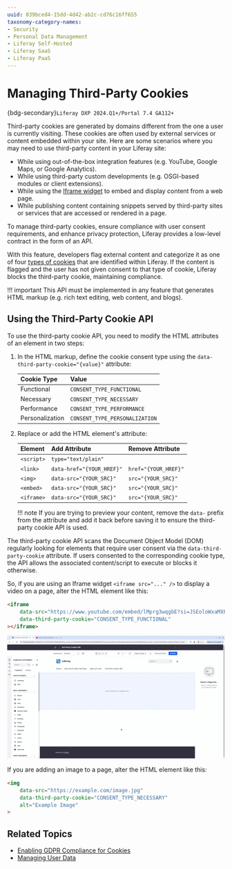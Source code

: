 ```yaml
---
uuid: 839bced4-15dd-4d42-ab2c-cd76c16ff655
taxonomy-category-names:
- Security
- Personal Data Management
- Liferay Self-Hosted
- Liferay SaaS
- Liferay PaaS
---
```


# Managing Third-Party Cookies

{bdg-secondary}`Liferay DXP 2024.Q1+/Portal 7.4 GA112+`

Third-party cookies are generated by domains different from the one a user is currently visiting. These cookies are often used by external services or content embedded within your site. Here are some scenarios where you may need to use third-party content in your Liferay site:

- While using out-of-the-box integration features (e.g. YouTube, Google Maps, or Google Analytics).
- While using third-party custom developments (e.g. OSGI-based modules or client extensions).
- While using the [Iframe widget](../../site-building/displaying-content/additional-content-display-options/using-the-iframe-widget.md) to embed and display content from a web page.
- While publishing content containing snippets served by third-party sites or services that are accessed or rendered in a page.

To manage third-party cookies, ensure compliance with user consent requirements, and enhance privacy protection, Liferay provides a low-level contract in the form of an API.

With this feature, developers flag external content and categorize it as one of four [types of cookies](./enabling-gdpr-compliance-for-cookies.md#consent-panel-options) that are identified within Liferay. If the content is flagged and the user has not given consent to that type of cookie, Liferay blocks the third-party cookie, maintaining compliance.

!!! important
    This API must be implemented in any feature that generates HTML markup (e.g. rich text editing, web content, and blogs).

## Using the Third-Party Cookie API

To use the third-party cookie API, you need to modify the HTML attributes of an element in two steps:

1. In the HTML markup, define the cookie consent type using the `data-third-party-cookie="{value}"` attribute:

   | Cookie Type     | Value                          |
   |:----------------|:-------------------------------|
   | Functional      | `CONSENT_TYPE_FUNCTIONAL`      |
   | Necessary       | `CONSENT_TYPE_NECESSARY`       |
   | Performance     | `CONSENT_TYPE_PERFORMANCE`     |
   | Personalization | `CONSENT_TYPE_PERSONALIZATION` |

1. Replace or add the HTML element's attribute:

   | Element    | Add Attribute             | Remove Attribute     |
   |:-----------|:--------------------------|:---------------------|
   | `<script>` | `type="text/plain"`       |                      |
   | `<link>`   | `data-href="{YOUR_HREF}"` | `href="{YOUR_HREF}"` |
   | `<img>`    | `data-src="{YOUR_SRC}"`   | `src="{YOUR_SRC}"`   |
   | `<embed>`  | `data-src="{YOUR_SRC}"`   | `src="{YOUR_SRC}"`   |
   | `<iframe>` | `data-src="{YOUR_SRC}"`   | `src="{YOUR_SRC}"`   |

   !!! note
       If you are trying to preview your content, remove the `data-` prefix from the attribute and add it back before saving it to ensure the third-party cookie API is used.

The third-party cookie API scans the Document Object Model (DOM) regularly looking for elements that require user consent via the `data-third-party-cookie` attribute. If users consented to the corresponding cookie type, the API allows the associated content/script to execute or blocks it otherwise.

So, if you are using an Iframe widget `<iframe src="..." />` to display a video on a page, alter the HTML element like this:

```html
<iframe
	data-src="https://www.youtube.com/embed/lMprg3wqgbE?si=JSEoloWxaMXP-wkr"
	data-third-party-cookie="CONSENT_TYPE_FUNCTIONAL"
></iframe>
```

![Adding an iframe tag to an HTML fragment and flagging it as an element that uses functional third-party cookies.](./managing-third-party-cookies/images/01.gif)

If you are adding an image to a page, alter the HTML element like this:

```html
<img
    data-src="https://example.com/image.jpg"
    data-third-party-cookie="CONSENT_TYPE_NECESSARY"
    alt="Example Image"
>
```

## Related Topics

- [Enabling GDPR Compliance for Cookies](./enabling-gdpr-compliance-for-cookies.md)
- [Managing User Data](../managing-user-data.md)